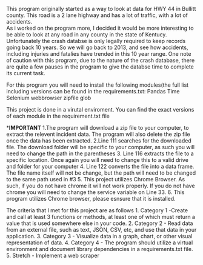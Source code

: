 This program originally started as a way to look at data for HWY 44 in Bullitt county.  This road is a 2 lane highway and has a lot of traffic, with a lot of accidents.  
As i worked on the program more, I decided it would be more interesting to be able to look at any road in any county in the state of Kentucy.  Unfortunately the crash databse 
is only legally required to keep records going back 10 years.  So we will go back to 2013, and see how accidents, including injuries and fatalies have trended in this 10 year 
range.
One note of caution with this program, due to the nature of the crash database, there are quite a few pauses in the program to give the databse time to complete its current 
task. 


For this program you will need to install the following modules(the full list including versions can be found in the requirements.txt:
    Pandas
    Time
    Selenium
    webbrowser
    zipfile
    glob

This project is done in a virutal enviroment. You can find the exact versions of each module in the requirement.txt file

*****IMPORTANT****
1.The program will download a zip file to your computer, to extract the relevent incident data.  The program will also delete the zip file once the data has been extracted.
2.Line 111 searches for the downloaded file.  The download folder will be specific to your computer, as such you will need to change the path in the parentheses
3. Line 116 extracts the file to a specific location.  Once again you will need to change this to a valid drive and folder for your computer
4. Line 122 converts the file into a data frame.  The file name itself will not be change, but the path will need to be changed to the same path used in #3
5.  This project utilizes Chrome Browser.  As such, if you do not have chrome it will not work properly.  If you do not have chrome you will need to change the service variable on Line 33.
6.  This program utilizes Chrome browser, please esnsure that it is installed.


The criteria that I met for this project are as follows
    1. Category 1 -Create and call at least 3 functions or methods, at least one of which must return a value that is used somewhere else in your code. 
    2. Category 2 - Read data from an external file, such as text, JSON, CSV, etc, and use that data in your application.
    3. Category 3 - Visualize data in a graph, chart, or other visual representation of data.
    4. Category 4 - The program should utilize a virtual environment and document library dependencies in a requirements.txt file.
    5. Stretch -  Implement a web scraper
    

